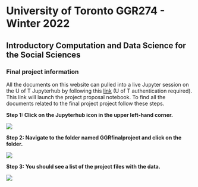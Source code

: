 # University of Toronto GGR274 - Winter 2022

## Introductory Computation and Data Science for the Social Sciences 

### Final project information

All the documents on this website can pulled into a live Jupyter session on the U of T Jupyterhub by following this [link](https://jupyter.utoronto.ca/hub/user-redirect/git-pull?repo=https%3A%2F%2Fgithub.com%2FUofTCompDSci%2FGGRfinalproject&urlpath=tree%2FGGRfinalproject%2Fprojectproposal.ipynb&branch=main) (U of T authentication required).  This link will launch the project proposal notebook. To find all the documents related to the final project project follow these steps.


**Step 1: Click on the Jupyterhub icon in the upper left-hand corner.**

![](jhclickhere.png)


**Step 2: Navigate to the folder named GGRfinalproject and click on the folder.**

![](jhclik2.png)

**Step 3: You should see a list of the project files with the data.**

![](ggrjhfiles.png)
